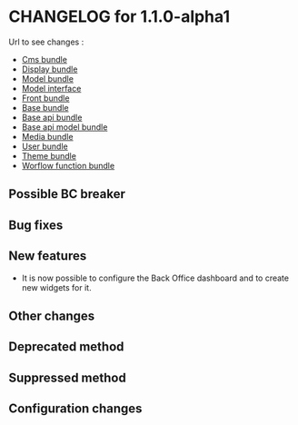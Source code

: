# CHANGELOG for 1.1.0-alpha1

Url to see changes : 

 - [Cms bundle](https://github.com/open-orchestra/open-orchestra-cms-bundle/compare/v1.0.0...v1.1.0-alpha1)
 - [Display bundle](https://github.com/open-orchestra/open-orchestra-display-bundle/compare/v1.0.0...v1.1.0-alpha1)
 - [Model bundle](https://github.com/open-orchestra/open-orchestra-model-bundle/compare/v1.0.0...v1.1.0-alpha1)
 - [Model interface](https://github.com/open-orchestra/open-orchestra-model-interface/compare/v1.0.0...v1.1.0-alpha1)
 - [Front bundle](https://github.com/open-orchestra/open-orchestra-front-bundle/compare/v1.0.0...v1.1.0-alpha1)
 - [Base bundle](https://github.com/open-orchestra/open-orchestra-base-bundle/compare/v1.0.0...v1.1.0-alpha1)
 - [Base api bundle](https://github.com/open-orchestra/open-orchestra-base-api-bundle/compare/v1.0.0...v1.1.0-alpha1)
 - [Base api model bundle](https://github.com/open-orchestra/open-orchestra-base-api-mongo-model-bundle/compare/v1.0.0...v1.1.0-alpha1)
 - [Media bundle](https://github.com/open-orchestra/open-orchestra-media-bundle/compare/v1.0.0...v1.1.0-alpha1)
 - [User bundle](https://github.com/open-orchestra/open-orchestra-user-bundle/compare/v1.0.0...v1.1.0-alpha1)
 - [Theme bundle](https://github.com/open-orchestra/open-orchestra-theme-bundle/compare/v1.0.0...v1.1.0-alpha1)
 - [Worflow function bundle](https://github.com/open-orchestra/open-orchestra-worflow-function-bundle/compare/v1.0.0...v1.1.0-alpha1)

## Possible BC breaker

## Bug fixes

## New features

 - It is now possible to configure the Back Office dashboard and to create new widgets for it.

## Other changes

## Deprecated method

## Suppressed method

## Configuration changes
